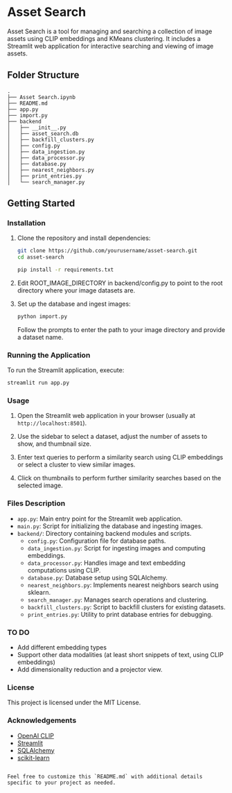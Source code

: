 
# Asset Search

Asset Search is a tool for managing and searching a collection of image assets using CLIP embeddings and KMeans clustering. It includes a Streamlit web application for interactive searching and viewing of image assets.

## Folder Structure

```
.
├── Asset Search.ipynb
├── README.md
├── app.py
├── import.py
├── backend
│   ├── __init__.py
│   ├── asset_search.db
│   ├── backfill_clusters.py
│   ├── config.py
│   ├── data_ingestion.py
│   ├── data_processor.py
│   ├── database.py
│   ├── nearest_neighbors.py
│   ├── print_entries.py
│   └── search_manager.py
```

## Getting Started

### Installation

1. Clone the repository and install dependencies:
   ```bash
   git clone https://github.com/yourusername/asset-search.git
   cd asset-search
   ```
    ```bash
    pip install -r requirements.txt
    ```   

2. Edit ROOT_IMAGE_DIRECTORY in backend/config.py to point to the root directory where your image datasets are. 

3. Set up the database and ingest images:
   ```bash
   python import.py
   ```
   Follow the prompts to enter the path to your image directory and provide a dataset name.

### Running the Application

To run the Streamlit application, execute:

```bash
streamlit run app.py
```

### Usage

1. Open the Streamlit web application in your browser (usually at `http://localhost:8501`).

2. Use the sidebar to select a dataset, adjust the number of assets to show, and thumbnail size.

3. Enter text queries to perform a similarity search using CLIP embeddings or select a cluster to view similar images.

4. Click on thumbnails to perform further similarity searches based on the selected image.

### Files Description

- `app.py`: Main entry point for the Streamlit web application.
- `main.py`: Script for initializing the database and ingesting images.
- `backend/`: Directory containing backend modules and scripts.
  - `config.py`: Configuration file for database paths.
  - `data_ingestion.py`: Script for ingesting images and computing embeddings.
  - `data_processor.py`: Handles image and text embedding computations using CLIP.
  - `database.py`: Database setup using SQLAlchemy.
  - `nearest_neighbors.py`: Implements nearest neighbors search using sklearn.
  - `search_manager.py`: Manages search operations and clustering.
  - `backfill_clusters.py`: Script to backfill clusters for existing datasets.
  - `print_entries.py`: Utility to print database entries for debugging.

### TO DO

- Add different embedding types
- Support other data modalities (at least short snippets of text, using CLIP embeddings)
- Add dimensionality reduction and a projector view.

### License

This project is licensed under the MIT License.

### Acknowledgements

- [OpenAI CLIP](https://github.com/openai/CLIP)
- [Streamlit](https://streamlit.io/)
- [SQLAlchemy](https://www.sqlalchemy.org/)
- [scikit-learn](https://scikit-learn.org/)

```

Feel free to customize this `README.md` with additional details specific to your project as needed.